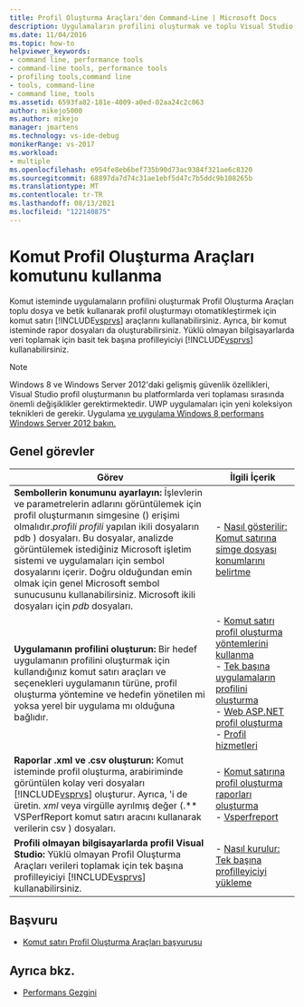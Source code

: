 ```yaml
---
title: Profil Oluşturma Araçları'den Command-Line | Microsoft Docs
description: Uygulamaların profilini oluşturmak ve toplu Visual Studio Profil Oluşturma Araçları betik oluşturma kullanarak profil oluşturmayı otomatikleştirmek için komut satırı araçlarını kullanın.
ms.date: 11/04/2016
ms.topic: how-to
helpviewer_keywords:
- command line, performance tools
- command-line tools, performance tools
- profiling tools,command line
- tools, command-line
- command line, tools
ms.assetid: 6593fa82-181e-4009-a0ed-02aa24c2c063
author: mikejo5000
ms.author: mikejo
manager: jmartens
ms.technology: vs-ide-debug
monikerRange: vs-2017
ms.workload:
- multiple
ms.openlocfilehash: e954fe8eb6bef735b90d73ac9384f321ae6c8320
ms.sourcegitcommit: 68897da7d74c31ae1ebf5d47c7b5ddc9b108265b
ms.translationtype: MT
ms.contentlocale: tr-TR
ms.lasthandoff: 08/13/2021
ms.locfileid: "122140875"
---
```

# <a name="use-the-profiling-tools-from-the-command-line"></a>Komut Profil Oluşturma Araçları komutunu kullanma
Komut isteminde uygulamaların profilini oluşturmak Profil Oluşturma Araçları toplu dosya ve betik kullanarak profil oluşturmayı otomatikleştirmek için komut satırı [!INCLUDE[vsprvs](../code-quality/includes/vsprvs_md.md)] araçlarını kullanabilirsiniz. Ayrıca, bir komut isteminde rapor dosyaları da oluşturabilirsiniz. Yüklü olmayan bilgisayarlarda veri toplamak için basit tek başına profilleyiciyi [!INCLUDE[vsprvs](../code-quality/includes/vsprvs_md.md)] kullanabilirsiniz.

> [!NOTE]
> Windows 8 ve Windows Server 2012'daki gelişmiş güvenlik özellikleri, Visual Studio profil oluşturmanın bu platformlarda veri toplaması sırasında önemli değişiklikler gerektirmektedir. UWP uygulamaları için yeni koleksiyon teknikleri de gerekir. Uygulama [ve uygulama Windows 8 performans Windows Server 2012 bakın.](../profiling/performance-tools-on-windows-8-and-windows-server-2012-applications.md)

## <a name="common-tasks"></a>Genel görevler

| Görev | İlgili İçerik |
| - | - |
| **Sembollerin konumunu ayarlayın:** İşlevlerin ve parametrelerin adlarını görüntülemek için profil oluşturmanın simgesine () erişimi olmalıdır.*profili profili* yapılan ikili dosyaların pdb ) dosyaları. Bu dosyalar, analizde görüntülemek istediğiniz Microsoft işletim sistemi ve uygulamaları için sembol dosyalarını içerir. Doğru olduğundan emin olmak için genel Microsoft sembol sunucusunu kullanabilirsiniz. Microsoft ikili dosyaları için *pdb* dosyaları. | -   [Nasıl gösterilir: Komut satırına simge dosyası konumlarını belirtme](../profiling/how-to-specify-symbol-file-locations-from-the-command-line.md) |
| **Uygulamanın profilini oluşturun:** Bir hedef uygulamanın profilini oluşturmak için kullandığınız komut satırı araçları ve seçenekleri uygulamanın türüne, profil oluşturma yöntemine ve hedefin yönetilen mi yoksa yerel bir uygulama mı olduğuna bağlıdır. | -   [Komut satırı profil oluşturma yöntemlerini kullanma](../profiling/using-profiling-methods-to-collect-performance-data-from-the-command-line.md)<br />-   [Tek başına uygulamaların profilini oluşturma](../profiling/command-line-profiling-of-stand-alone-applications.md)<br />-   [Web ASP.NET profil oluşturma](../profiling/command-line-profiling-of-aspnet-web-applications.md)<br />-   [Profil hizmetleri](../profiling/command-line-profiling-of-services.md) |
| **Raporlar .xml ve .csv oluşturun:** Komut isteminde profil oluşturma, arabiriminde görüntülen kolay veri dosyaları [!INCLUDE[vsprvs](../code-quality/includes/vsprvs_md.md)] oluşturur. Ayrıca, 'i de üretin. *xml* veya virgülle ayrılmış değer (.** VSPerfReport komut satırı aracını kullanarak verilerin csv ) dosyaları. | -   [Komut satırına profil oluşturma raporları oluşturma](../profiling/creating-profiler-reports-from-the-command-line.md)<br />-   [Vsperfreport](../profiling/vsperfreport.md) |
| **Profili olmayan bilgisayarlarda profil Visual Studio:** Yüklü olmayan Profil Oluşturma Araçları verileri toplamak için tek başına profilleyiciyi [!INCLUDE[vsprvs](../code-quality/includes/vsprvs_md.md)] kullanabilirsiniz. | -   [Nasıl kurulur: Tek başına profilleyiciyi yükleme](../profiling/how-to-install-the-stand-alone-profiler.md) |

## <a name="reference"></a>Başvuru
- [Komut satırı Profil Oluşturma Araçları başvurusu](../profiling/command-line-profiling-tools-reference.md)

## <a name="see-also"></a>Ayrıca bkz.
- [Performans Gezgini](../profiling/performance-explorer.md)
